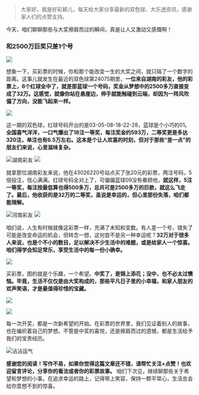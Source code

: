 > 大家好，我是好彩颖儿，每天给大家分享最新的双色球、大乐透资讯，感谢家人们的点赞支持。

今天，咱们聊聊那些与大奖擦肩而过的瞬间，真是让人又激动又感慨啊！

### 和2500万巨奖只差1个号

![](https://cdn.jsdelivr.net/gh/wangwenjie1314/PicCDN/2024-7-3/1719969428092-image.png)

想象一下，买彩票的时候，你和那个能改变一生的大奖之间，就只隔了一个数字的距离。这事儿就发生在最近的双色球第24075期里，**一位来自湖南的彩友，他的彩票上，6个红球全中了，就差那蓝球一个号码，奖金从梦想中的2500多万直接变成了32万。这感觉，就像你站在悬崖边，伸手就能触碰到云端，却因为一阵风吹偏了方向，没能飞起来一样。**

![](https://cdn.jsdelivr.net/gh/wangwenjie1314/PicCDN/2024-7-3/1719969461072-image.png)


这一期的双色球，红球号码开出的是03-05-08-18-22-28，蓝球是个小巧的01。**全国喜气洋洋，一口气爆出了18注一等奖，每注奖金约593万，二等奖更是多达320注，单注也有6.5万左右。这本是个让人欢喜的时刻，但对于那些“差一点”的朋友们来说，心里滋味复杂。**


![湖南彩友](https://cdn.jsdelivr.net/gh/wangwenjie1314/PicCDN/2024-7-5/1720165761525-image.png)
![](https://cdn.jsdelivr.net/gh/wangwenjie1314/PicCDN/2024-7-5/1720165864558-image.png)


就拿那位湖南彩友来说，他在43026220号站点买了张20元的彩票，两注号码，5倍投注，信心满满。红球号码全对上了，可偏偏蓝球09没有眷顾他，**就这样，5注一等奖，每注按最低算也得500多万，总共可是2500多万的巨款，就这么飞走了。最后，他收获的是32万的二等奖，虽说是幸运的，但心里那份失落，咱们都能理解。**


![河南彩友](https://cdn.jsdelivr.net/gh/wangwenjie1314/PicCDN/2024-7-5/1720165742994-image.png)
![](https://cdn.jsdelivr.net/gh/wangwenjie1314/PicCDN/2024-7-5/1720165864558-image.png)

咱们说，人生有时候就像这彩票一样，充满了未知和变数。有人差一个号，错失了可能是改变命运的机会，但转念一想，这何尝不是另一种幸运呢？**32万对于很多人来说，也是个不小的数目，足以解决不少生活中的难题，或是给家人一个惊喜。咱们得学会知足常乐，享受生活中的每一份小确幸。**


![](https://cdn.jsdelivr.net/gh/wangwenjie1314/PicCDN/2024-7-5/1720166128892-image.png)


买彩票，图的就是个乐趣，一个希望。**中奖了，是锦上添花；没中，也不必太过懊恼。毕竟，生活不仅仅是由大奖构成的，那些平凡日子里的小幸福，和家人朋友的欢声笑语，才是最值得珍惜的宝藏。**


![](https://cdn.jsdelivr.net/gh/wangwenjie1314/PicCDN/2024-7-5/1720166165999-image.png)


![](https://cdn.jsdelivr.net/gh/wangwenjie1314/PicCDN/2024-7-5/1720166199339-image.png)


每一次开奖，都是一次新希望的开始。在彩票的世界里，我们见证着别人的故事，也在编织着自己的梦想。不管是中奖的喜悦，还是擦肩而过的遗憾，都是生活给予我们的宝贵经历。


![沾沾运气](https://cdn.jsdelivr.net/gh/wangwenjie1314/PicCDN/2024-7-5/1720166345948-image.png)

**感谢您的阅读！写作不易，如果你觉得这篇文章还不错，请帮忙关注+点赞！也欢迎留言评论，分享你的看法或者你的彩票故事。** 咱们下次见，继续聊那些关于希望和梦想的小事。在追求幸运的路上，记得带上笑容，保持一颗平常心，生活总会给你意想不到的惊喜。